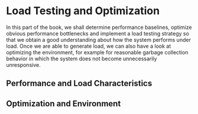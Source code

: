 # Load Testing and Optimization

In this part of the book, we shall determine performance baselines, optimize obvious performance bottlenecks and implement a load testing strategy so that we obtain a good understanding about how the system performs under load. Once we are able to generate load, we can also have a look at optimizing the environment, for example for reasonable garbage collection behavior in which the system does not become unnecessarily unresponsive.

## Performance and Load Characteristics


## Optimization and Environment
